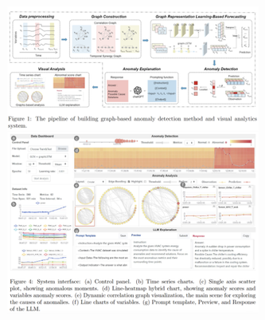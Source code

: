 ![image](https://github.com/tanwei20011111/Graph-Based-Visual-Analysis1/blob/main/image/1.png)
![image](https://github.com/tanwei20011111/Graph-Based-Visual-Analysis1/blob/main/image/2.png)

